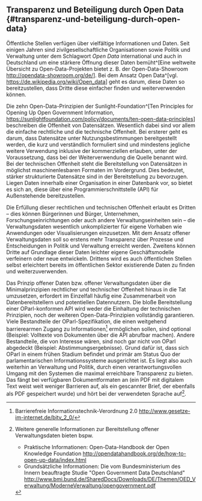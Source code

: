 ## Transparenz und Beteiligung durch Open Data {#transparenz-und-beteiligung-durch-open-data}

Öffentliche Stellen verfügen über vielfältige Informationen und Daten. Seit einigen
Jahren sind zivilgesellschaftliche Organisationen sowie Politik und Verwaltung unter
dem Schlagwort *Open Data* international und auch in Deutschland um eine stärkere Öffnung dieser Daten bemüht^[Eine weltweite Übersicht zu
Open-Data-Projekten bietet z. B. der Open-Data-Showroom <http://opendata-showroom.org/de/>].
Bei dem Ansatz Open Data^[vgl. <https://de.wikipedia.org/wiki/Open_data>] geht es
darum, diese Daten so bereitzustellen, dass Dritte diese einfacher finden und
weiterverwenden können.

Die zehn Open-Data-Prinzipien der Sunlight-Foundation^[Ten
Principles for Opening Up Open Government Information,
<https://sunlightfoundation.com/policy/documents/ten-open-data-principles>] beschreiben
die Offenheit von Datensätzen. Wesentlich dabei sind vor allem die einfache rechtliche
und die technische Offenheit. Bei ersterer geht es darum, dass Datensätze unter
Nutzungsbestimmungen bereitgestellt werden, die kurz und verständlich formuliert
sind und mindestens jegliche weitere Verwendung inklusive der kommerziellen erlauben,
unter der Voraussetzung, dass bei der Weiterverwendung die Quelle benannt wird. Bei
der technischen Offenheit steht die Bereitstellung von Datensätzen in möglichst
maschinenlesbaren Formaten im Vordergrund. Dies bedeutet, stärker strukturierte
Datensätze sind in der Bereitstellung zu bevorzugen. Liegen Daten innerhalb einer
Organisation in einer Datenbank vor, so bietet es sich an, diese
über eine Programmierschnittstelle (API) für Außenstehende bereitzustellen.

Die Erfüllung dieser rechtlichen und technischen Offenheit erlaubt es Dritten – dies
können Bürgerinnen und Bürger, Unternehmen, Forschungseinrichtungen oder auch andere
Verwaltungseinheiten sein – die Verwaltungsdaten wesentlich unkomplizierter für eigene
Vorhaben wie Anwendungen oder Visualisierungen einzusetzen. Mit dem Ansatz offener
Verwaltungsdaten soll so erstens mehr Transparenz über Prozesse und Entscheidungen
in Politik und Verwaltung erreicht werden. Zweitens können Dritte auf Grundlage dieser
Daten leichter eigene Geschäftsmodelle verfeinern oder neue entwickeln. Drittens wird
es auch öffentlichen Stellen selbst erleichtert bereits im öffentlichen Sektor existierende Daten zu finden und weiterzuverwenden.

Das Prinzip offener Daten bzw. offener Verwaltungsdaten über die Minimalprinzipien
rechtlicher und technischer Offenheit hinaus in die Tat umzusetzen, erfordert
im Einzelfall häufig eine Zusammenarbeit von Datenbereitstellern und potentiellen
Datennutzern. Die bloße Bereitstellung einer OParl-konformen API wird weder die
Einhaltung der technischen Prinzipien, noch der weiteren Open-Data-Prinzipien vollständig
garantieren. Viele Bestandteile der OParl-Spezifikation, die einen weitgehend
barrierearmen Zugang zu Informationen[^1] ermöglichen sollen, sind optional
(Beispiel: Volltexte von Dokumenten über die API abrufbar machen). Andere Bestandteile,
die von Interesse wären, sind noch gar nicht von OParl abgedeckt (Beispiel: Abstimmungsergebnisse).
Grund dafür ist, dass sich OParl in einem frühen Stadium befindet und primär am Status Quo der
parlamentarischen Informationssysteme ausgerichtet ist. Es liegt also auch weiterhin an
Verwaltung und Politik, durch einen verantwortungsvollen Umgang mit den Systemen die
maximal erreichbare Transparenz zu bieten. Das fängt bei verfügbaren Dokumentformaten an
(ein PDF mit digitalem Text weist weit weniger Barrieren auf, als ein gescannter Brief,
der ebenfalls als PDF gespeichert wurde) und hört bei der verwendeten Sprache auf[^2].

[^1]: Barrierefreie Informationstechnik-Verordnung 2.0 <http://www.gesetze-im-internet.de/bitv_2_0/>

[^2]: Weitere generelle Informationen zur Bereitstellung offener Verwaltungsdaten bieten
bspw.

	* Praktische Informationen: Open-Data-Handbook der Open Knowledge Foundation <http://opendatahandbook.org/de/how-to-open-up-data/index.html>
	* Grundsätzliche Informationen: Die vom Bundesministerium des Innern beauftragte Studie "Open Government Data Deutschland" <http://www.bmi.bund.de/SharedDocs/Downloads/DE/Themen/OED_Verwaltung/ModerneVerwaltung/opengovernment.pdf>

